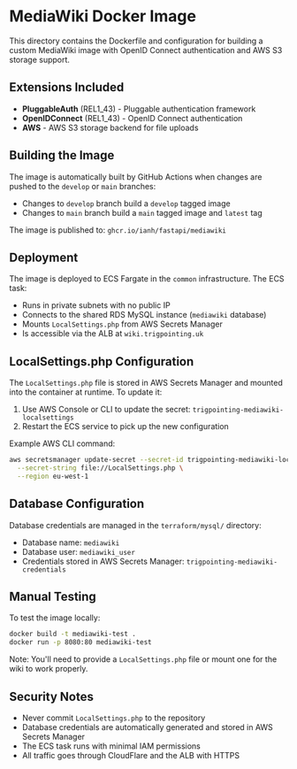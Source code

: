 # MediaWiki Docker Image

This directory contains the Dockerfile and configuration for building a custom MediaWiki image with OpenID Connect authentication and AWS S3 storage support.

## Extensions Included

- **PluggableAuth** (REL1_43) - Pluggable authentication framework
- **OpenIDConnect** (REL1_43) - OpenID Connect authentication
- **AWS** - AWS S3 storage backend for file uploads

## Building the Image

The image is automatically built by GitHub Actions when changes are pushed to the `develop` or `main` branches:
- Changes to `develop` branch build a `develop` tagged image
- Changes to `main` branch build a `main` tagged image and `latest` tag

The image is published to: `ghcr.io/ianh/fastapi/mediawiki`

## Deployment

The image is deployed to ECS Fargate in the `common` infrastructure. The ECS task:
- Runs in private subnets with no public IP
- Connects to the shared RDS MySQL instance (`mediawiki` database)
- Mounts `LocalSettings.php` from AWS Secrets Manager
- Is accessible via the ALB at `wiki.trigpointing.uk`

## LocalSettings.php Configuration

The `LocalSettings.php` file is stored in AWS Secrets Manager and mounted into the container at runtime. To update it:

1. Use AWS Console or CLI to update the secret: `trigpointing-mediawiki-localsettings`
2. Restart the ECS service to pick up the new configuration

Example AWS CLI command:
```bash
aws secretsmanager update-secret --secret-id trigpointing-mediawiki-localsettings \
  --secret-string file://LocalSettings.php \
  --region eu-west-1
```

## Database Configuration

Database credentials are managed in the `terraform/mysql/` directory:
- Database name: `mediawiki`
- Database user: `mediawiki_user`
- Credentials stored in AWS Secrets Manager: `trigpointing-mediawiki-credentials`

## Manual Testing

To test the image locally:
```bash
docker build -t mediawiki-test .
docker run -p 8080:80 mediawiki-test
```

Note: You'll need to provide a `LocalSettings.php` file or mount one for the wiki to work properly.

## Security Notes

- Never commit `LocalSettings.php` to the repository
- Database credentials are automatically generated and stored in AWS Secrets Manager
- The ECS task runs with minimal IAM permissions
- All traffic goes through CloudFlare and the ALB with HTTPS

